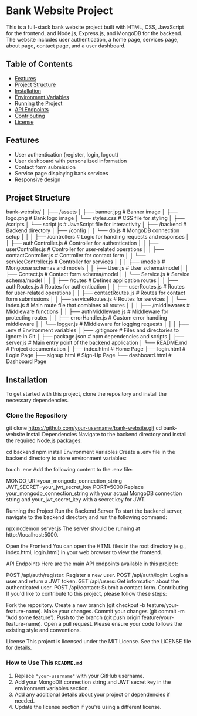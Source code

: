 # Bank Website Project

This is a full-stack bank website project built with HTML, CSS, JavaScript for the frontend, and Node.js, Express.js, and MongoDB for the backend. The website includes user authentication, a home page, services page, about page, contact page, and a user dashboard.

## Table of Contents

- [Features](#features)
- [Project Structure](#project-structure)
- [Installation](#installation)
- [Environment Variables](#environment-variables)
- [Running the Project](#running-the-project)
- [API Endpoints](#api-endpoints)
- [Contributing](#contributing)
- [License](#license)

## Features

- User authentication (register, login, logout)
- User dashboard with personalized information
- Contact form submission
- Service page displaying bank services
- Responsive design

## Project Structure

bank-website/
│
├── /assets
│ ├── banner.jpg # Banner image
│ ├── logo.png # Bank logo image
│ └── styles.css # CSS file for styling
│
├── /scripts
│ └── script.js # JavaScript file for interactivity
│
├── /backend # Backend directory
│ ├── /config
│ │ └── db.js # MongoDB connection setup
│ │
│ ├── /controllers # Logic for handling requests and responses
│ │ ├── authController.js # Controller for authentication
│ │ ├── userController.js # Controller for user-related operations
│ │ ├── contactController.js # Controller for contact form
│ │ └── serviceController.js # Controller for services
│ │
│ ├── /models # Mongoose schemas and models
│ │ ├── User.js # User schema/model
│ │ ├── Contact.js # Contact form schema/model
│ │ └── Service.js # Service schema/model
│ │
│ ├── /routes # Defines application routes
│ │ ├── authRoutes.js # Routes for authentication
│ │ ├── userRoutes.js # Routes for user-related operations
│ │ ├── contactRoutes.js # Routes for contact form submissions
│ │ ├── serviceRoutes.js # Routes for services
│ │ └── index.js # Main route file that combines all routes
│ │
│ ├── /middlewares # Middleware functions
│ │ ├── authMiddleware.js # Middleware for protecting routes
│ │ ├── errorHandler.js # Custom error handling middleware
│ │ └── logger.js # Middleware for logging requests
│ │
│ ├── .env # Environment variables
│ ├── .gitignore # Files and directories to ignore in Git
│ ├── package.json # npm dependencies and scripts
│ ├── server.js # Main entry point of the backend application
│ └── README.md # Project documentation
│
├── index.html # Home Page
├── login.html # Login Page
├── signup.html # Sign-Up Page
└── dashboard.html # Dashboard Page

## Installation

To get started with this project, clone the repository and install the necessary dependencies.

### Clone the Repository

git clone https://github.com/your-username/bank-website.git
cd bank-website
Install Dependencies
Navigate to the backend directory and install the required Node.js packages:

cd backend
npm install
Environment Variables
Create a .env file in the backend directory to store environment variables:

touch .env
Add the following content to the .env file:

MONGO_URI=your_mongodb_connection_string
JWT_SECRET=your_jwt_secret_key
PORT=5000
Replace your_mongodb_connection_string with your actual MongoDB connection string and your_jwt_secret_key with a secret key for JWT.

Running the Project
Run the Backend Server
To start the backend server, navigate to the backend directory and run the following command:

npx nodemon server.js
The server should be running at http://localhost:5000.

Open the Frontend
You can open the HTML files in the root directory (e.g., index.html, login.html) in your web browser to view the frontend.

API Endpoints
Here are the main API endpoints available in this project:

POST /api/auth/register: Register a new user.
POST /api/auth/login: Login a user and return a JWT token.
GET /api/users: Get information about the authenticated user.
POST /api/contact: Submit a contact form.
Contributing
If you'd like to contribute to this project, please follow these steps:

Fork the repository.
Create a new branch (git checkout -b feature/your-feature-name).
Make your changes.
Commit your changes (git commit -m 'Add some feature').
Push to the branch (git push origin feature/your-feature-name).
Open a pull request.
Please ensure your code follows the existing style and conventions.

License
This project is licensed under the MIT License. See the LICENSE file for details.

### How to Use This `README.md`

1. Replace `"your-username"` with your GitHub username.
2. Add your MongoDB connection string and JWT secret key in the environment variables section.
3. Add any additional details about your project or dependencies if needed.
4. Update the license section if you're using a different license.

